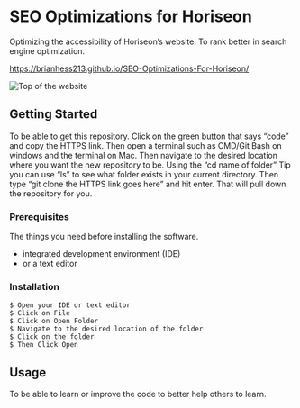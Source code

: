 # SEO Optimizations for Horiseon

Optimizing the accessibility of Horiseon’s website. To rank better in search engine optimization. 

https://brianhess213.github.io/SEO-Optimizations-For-Horiseon/

![](./assets/images/Website-Screenshot-1.png "Top of the website")


## Getting Started

To be able to get this repository. Click on the green button that says “code” and copy the HTTPS link. Then open a terminal such as CMD/Git Bash on windows and the terminal on Mac. Then navigate to the desired location where you want the new repository to be. Using the “cd name of folder” Tip you can use “ls” to see what folder exists in your current directory. Then type “git clone the HTTPS link goes here” and hit enter. That will pull down the repository for you.

### Prerequisites

The things you need before installing the software.

* integrated development environment (IDE)
* or a text editor

### Installation

```
$ Open your IDE or text editor
$ Click on File
$ Click on Open Folder
$ Navigate to the desired location of the folder 
$ Click on the folder
$ Then Click Open
```

## Usage

To be able to learn or improve the code to better help others to learn.


